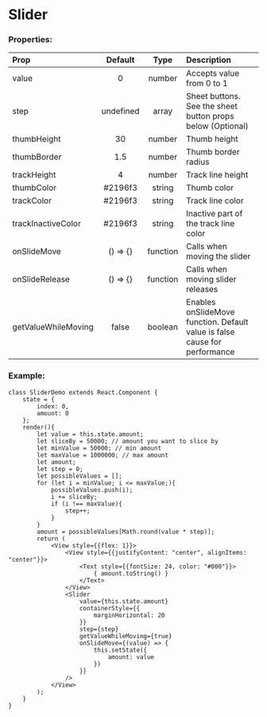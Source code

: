 # Slider


### Properties:

| Prop  | Default  | Type | Description |
| :------------ |:---------------:| :---------------:| :-----|
| value | 0 | number | Accepts value from 0 to 1 |
| step | undefined | array | Sheet buttons. See the sheet button props below (Optional) |
| thumbHeight | 30 | number | Thumb height |
| thumbBorder | 1.5 | number | Thumb border radius |
| trackHeight | 4 | number | Track line height |
| thumbColor | #2196f3 | string | Thumb color |
| trackColor | #2196f3 | string | Track line color |
| trackInactiveColor | #2196f3 | string | Inactive part of the track line color |
| onSlideMove | () => {} | function | Calls when moving the slider |
| onSlideRelease | () => {} | function | Calls when moving slider releases |
| getValueWhileMoving | false | boolean | Enables onSlideMove function. Default value is false cause for performance |

### Example:
```
class SliderDemo extends React.Component {
    state = {
        index: 0,
        amount: 0
    };
    render(){
        let value = this.state.amount;
        let sliceBy = 50000; // amount you want to slice by
        let minValue = 50000; // min amount
        let maxValue = 1000000; // max amount
        let amount;
        let step = 0;
        let possibleValues = [];
        for (let i = minValue; i <= maxValue;){
            possibleValues.push(i);
            i += sliceBy;
            if (i !== maxValue){
                step++;
            }
        }
        amount = possibleValues[Math.round(value * step)];
        return (
            <View style={{flex: 1}}>
                <View style={{justifyContent: "center", alignItems: "center"}}>
                    <Text style={{fontSize: 24, color: "#000"}}>
                        { amount.toString() }
                    </Text>
                </View>
                <Slider
                    value={this.state.amount}
                    containerStyle={{
                        marginHorizontal: 20
                    }}
                    step={step}
                    getValueWhileMoving={true}
                    onSlideMove={(value) => {
                        this.setState({
                            amount: value
                        })
                    }}
                />
            </View>
        );
    }
}
```
